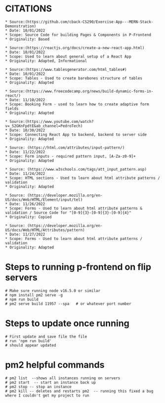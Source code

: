 # CITATIONS

    * Source:(https://github.com/cback-CS290/Exercise-App---MERN-Stack-Demonstration)
    * Date: 10/01/2022
    * Scope: Source Code for building Pages & Components in P-Frontend
    * Originality: Based

    * Source:(https://reactjs.org/docs/create-a-new-react-app.html)
    * Date: 10/01/2022
    * Scope: Used to learn about general setup of a React App
    * Originality: Adapted, Informational

    * Source:(https://www.tablesgenerator.com/html_tables#)
    * Date: 10/01/2022
    * Scope: Tables - Used to create barebones structure of tables
    * Originality: Adapted

    * Source:(https://www.freecodecamp.org/news/build-dynamic-forms-in-react/)
    * Date: 11/10/2022
    * Scope: Booking Form - used to learn how to create adaptive form fields
    * Originality: Adapted

    * Source:(https://www.youtube.com/watch?v=_S2GKnFpdtE&ab_channel=PedroTech)
    * Date: 10/30/2022
    * Scope: Connecting React App to backend, backend to server side
    * Originality: Adapted
    
    * Source: (https://html.com/attributes/input-pattern/)
    * Date: 11/22/2022
    * Scope: Form inputs - required pattern input, [A-Za-z0-9]+
    * Originality: Adapted
   
    * Source: (https://www.w3schools.com/tags/att_input_pattern.asp)
    * Date: 11/24/2022
    * Scope: HTML sections - Used to learn about html attribute patterns / validation
    * Originality: Adapted
    
    * Source: (https://developer.mozilla.org/en-US/docs/Web/HTML/Element/input/tel)
    * Date: 11/26/2022
    * Scope: Forms - Used to learn about html attribute patterns & validation / Source Code for "[0-9]{3}-[0-9]{3}-[0-9]{4}"
    * Originality: Copied

    * Source: (https://developer.mozilla.org/en-US/docs/Web/HTML/Attributes/pattern)
    * Date: 11/27/2022
    * Scope: Forms - Used to learn about html attribute patterns / validation
    * Originality: Adapted


# Steps to running p-frontend on flip servers
    # Make sure running node v16.5.0 or similar
    # npm install pm2 serve -g
    # npm run build
    # pm2 serve build 11957 --spa   # or whatever port number

# Steps to update once running
    # First update and save file the file
    # run 'npm run build'
    # should appear updated

# pm2 helpful commands
    # pm2 list  --shows all instances running on servers
    # pm2 start  -- start an instance back up
    # pm2 stop -- stop an instance
    # pm2 kill -- deletes and restarts pm2  -- running this fixed a bug where I couldn't get my project to run
